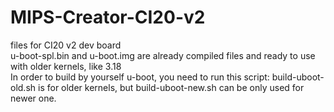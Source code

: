 # MIPS-Creator-CI20-v2
files for CI20 v2 dev board 
<br>u-boot-spl.bin and u-boot.img are already compiled files and ready to use with older kernels, like 3.18
<br>In order to build by yourself u-boot, you need to run this script: build-uboot-old.sh is for older kernels, but build-uboot-new.sh can be only used for newer one.
